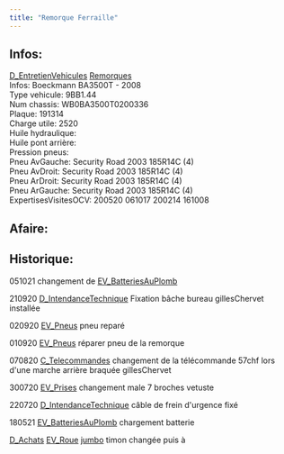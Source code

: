 ```yaml
---
title: "Remorque Ferraille"
---
```


## Infos:
[D_EntretienVehicules](notes/departements/D_EntretienVehicules.md) [Remorques](notes/equipements/vehicules/C_Remorques.md)\
Infos: Boeckmann BA3500T - 2008\
Type vehicule: 9BB1.44\
Num chassis: WB0BA3500T0200336\
Plaque: 191314\
Charge utile: 2520\
Huile hydraulique:\
Huile pont arrière:\
Pression pneus:\
Pneu AvGauche: Security Road 2003 185R14C (4)\
Pneu AvDroit: Security Road 2003 185R14C (4)\
Pneu ArDroit: Security Road 2003 185R14C (4)\
Pneu ArGauche: Security Road 2003 185R14C (4)\
ExpertisesVisitesOCV: 200520 061017 200214 161008

## Afaire:

## Historique:
051021 changement de [EV_BatteriesAuPlomb](notes/equipements/vehicules/EV_BatteriesAuPlomb.md)

210920 [D_IntendanceTechnique](notes/departements/D_IntendanceTechnique.md) Fixation bâche bureau gillesChervet installée

020920 [EV_Pneus](notes/equipements/vehicules/EV_Pneus.md) pneu reparé

010920 [EV_Pneus](notes/equipements/vehicules/EV_Pneus.md) réparer pneu de la remorque

070820 [C_Telecommandes](notes/equipements/consommables/C_Telecommandes.md) changement de la télécommande 57chf lors d'une marche arrière braquée gillesChervet

300720 [EV_Prises](notes/equipements/vehicules/EV_Prises.md) changement male 7 broches vetuste

220720 [D_IntendanceTechnique](notes/departements/D_IntendanceTechnique.md) câble de frein d'urgence fixé

180521 [EV_BatteriesAuPlomb](notes/equipements/vehicules/EV_BatteriesAuPlomb.md) chargement batterie

[D_Achats](notes/departements/D_Achats.md) [EV_Roue](notes/equipements/vehicules/EV_Roue.md) [jumbo](notes/utilisateurs/fournisseurs/jumbo.md) timon changée puis à 